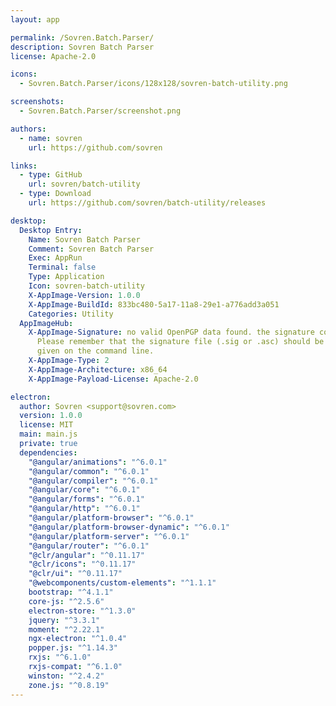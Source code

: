 ```yaml
---
layout: app

permalink: /Sovren.Batch.Parser/
description: Sovren Batch Parser
license: Apache-2.0

icons:
  - Sovren.Batch.Parser/icons/128x128/sovren-batch-utility.png

screenshots:
  - Sovren.Batch.Parser/screenshot.png

authors:
  - name: sovren
    url: https://github.com/sovren

links:
  - type: GitHub
    url: sovren/batch-utility
  - type: Download
    url: https://github.com/sovren/batch-utility/releases

desktop:
  Desktop Entry:
    Name: Sovren Batch Parser
    Comment: Sovren Batch Parser
    Exec: AppRun
    Terminal: false
    Type: Application
    Icon: sovren-batch-utility
    X-AppImage-Version: 1.0.0
    X-AppImage-BuildId: 833bc480-5a17-11a8-29e1-a776add3a051
    Categories: Utility
  AppImageHub:
    X-AppImage-Signature: no valid OpenPGP data found. the signature could not be verified.
      Please remember that the signature file (.sig or .asc) should be the first file
      given on the command line.
    X-AppImage-Type: 2
    X-AppImage-Architecture: x86_64
    X-AppImage-Payload-License: Apache-2.0

electron:
  author: Sovren <support@sovren.com>
  version: 1.0.0
  license: MIT
  main: main.js
  private: true
  dependencies:
    "@angular/animations": "^6.0.1"
    "@angular/common": "^6.0.1"
    "@angular/compiler": "^6.0.1"
    "@angular/core": "^6.0.1"
    "@angular/forms": "^6.0.1"
    "@angular/http": "^6.0.1"
    "@angular/platform-browser": "^6.0.1"
    "@angular/platform-browser-dynamic": "^6.0.1"
    "@angular/platform-server": "^6.0.1"
    "@angular/router": "^6.0.1"
    "@clr/angular": "^0.11.17"
    "@clr/icons": "^0.11.17"
    "@clr/ui": "^0.11.17"
    "@webcomponents/custom-elements": "^1.1.1"
    bootstrap: "^4.1.1"
    core-js: "^2.5.6"
    electron-store: "^1.3.0"
    jquery: "^3.3.1"
    moment: "^2.22.1"
    ngx-electron: "^1.0.4"
    popper.js: "^1.14.3"
    rxjs: "^6.1.0"
    rxjs-compat: "^6.1.0"
    winston: "^2.4.2"
    zone.js: "^0.8.19"
---
```

